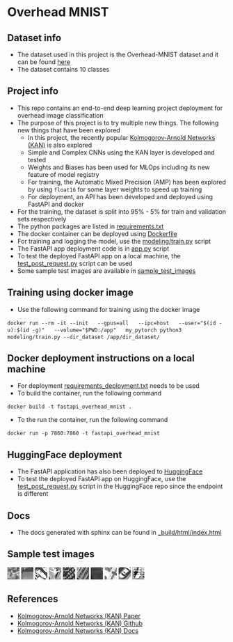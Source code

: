 # Overhead MNIST


## Dataset info
* The dataset used in this project is the Overhead-MNIST dataset and it can be found [here](https://www.kaggle.com/datasets/datamunge/overheadmnist/)
* The dataset contains 10 classes


## Project info
* This repo contains an end-to-end deep learning project deployment for overhead image classification
* The purpose of this project is to try multiple new things. The following new things that have been explored
  * In this project, the recently popular [Kolmogorov-Arnold Networks (KAN)](https://kindxiaoming.github.io/pykan/index.html) is also explored
  * Simple and Complex CNNs using the KAN layer is developed and tested
  * Weights and Biases has been used for MLOps including its new feature of model registry
  * For training, the Automatic Mixed Precision (AMP) has been explored by using `float16` for some layer weights to speed up training
  * For deployment, an API has been developed and deployed using FastAPI and docker
* For the training, the dataset is split into 95% - 5% for train and validation sets respectively
* The python packages are listed in [requirements.txt](requirements.txt)
* The docker container can be deployed using [Dockerfile](Dockerfile)
* For training and logging the model, use the [modeling/train.py](modeling/train.py) script
* The FastAPI app deployment code is in [app.py](app.py) script
* To test the deployed FastAPI app on a local machine, the [test_post_request.py](test_post_request.py) script can be used
* Some sample test images are available in [sample_test_images](sample_test_images)


## Training using docker image
* Use the following command for training using the docker image
```
docker run --rm -it --init   --gpus=all   --ipc=host   --user="$(id -u):$(id -g)"   --volume="$PWD:/app"   my_pytorch python3 modeling/train.py --dir_dataset /app/dir_dataset/
```


## Docker deployment instructions on a local machine
* For deployment [requirements_deployment.txt](requirements_deployment.txt) needs to be used
* To build the container, run the following command
```
docker build -t fastapi_overhead_mnist .
```
* To the run the container, run the following command
```
docker run -p 7860:7860 -t fastapi_overhead_mnist
```


## HuggingFace deployment
* The FastAPI application has also been deployed to [HuggingFace](https://huggingface.co/spaces/abhishekrs4/Overhead_MNIST)
* To test the deployed FastAPI app on HuggingFace, use the [test_post_request.py](https://huggingface.co/spaces/abhishekrs4/Overhead_MNIST/blob/main/test_post_request.py) script in the HuggingFace repo since the endpoint is different


## Docs
* The docs generated with sphinx can be found in [_build/html/index.html](_build/html/index.html)


## Sample test images
![Sample test image 1](sample_test_images/68162.jpg?raw=true)
![Sample test image 2](sample_test_images/68164.jpg?raw=true)
![Sample test image 3](sample_test_images/68166.jpg?raw=true)
![Sample test image 4](sample_test_images/68172.jpg?raw=true)
![Sample test image 5](sample_test_images/68186.jpg?raw=true)
![Sample test image 6](sample_test_images/76675.jpg?raw=true)
![Sample test image 7](sample_test_images/76679.jpg?raw=true)
![Sample test image 8](sample_test_images/76680.jpg?raw=true)
![Sample test image 9](sample_test_images/76685.jpg?raw=true)
![Sample test image 10](sample_test_images/76686.jpg?raw=true)


## References
* [Kolmogorov-Arnold Networks (KAN) Paper](https://arxiv.org/abs/2404.19756)
* [Kolmogorov-Arnold Networks (KAN) Github](https://github.com/KindXiaoming/pykan)
* [Kolmogorov-Arnold Networks (KAN) Docs](https://kindxiaoming.github.io/pykan/index.html)
